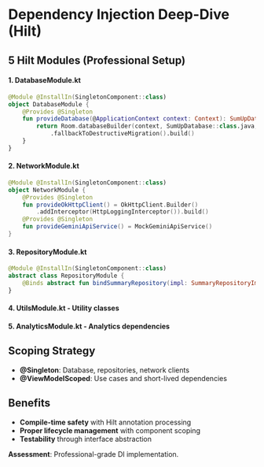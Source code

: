 # **Dependency Injection Deep-Dive (Hilt)**

## **5 Hilt Modules (Professional Setup)**

#### **1. DatabaseModule.kt**
```kotlin
@Module @InstallIn(SingletonComponent::class)
object DatabaseModule {
    @Provides @Singleton
    fun provideDatabase(@ApplicationContext context: Context): SumUpDatabase {
        return Room.databaseBuilder(context, SumUpDatabase::class.java, "sumup_database")
            .fallbackToDestructiveMigration().build()
    }
}
```

#### **2. NetworkModule.kt**
```kotlin
@Module @InstallIn(SingletonComponent::class)
object NetworkModule {
    @Provides @Singleton
    fun provideOkHttpClient() = OkHttpClient.Builder()
        .addInterceptor(HttpLoggingInterceptor()).build()
    @Provides @Singleton
    fun provideGeminiApiService() = MockGeminiApiService()
}
```

#### **3. RepositoryModule.kt**
```kotlin
@Module @InstallIn(SingletonComponent::class)
abstract class RepositoryModule {
    @Binds abstract fun bindSummaryRepository(impl: SummaryRepositoryImpl): SummaryRepository
}
```

#### **4. UtilsModule.kt** - Utility classes
#### **5. AnalyticsModule.kt** - Analytics dependencies

## **Scoping Strategy**
- **@Singleton**: Database, repositories, network clients
- **@ViewModelScoped**: Use cases and short-lived dependencies

## **Benefits**
- **Compile-time safety** with Hilt annotation processing
- **Proper lifecycle management** with component scoping
- **Testability** through interface abstraction

**Assessment**: Professional-grade DI implementation.
